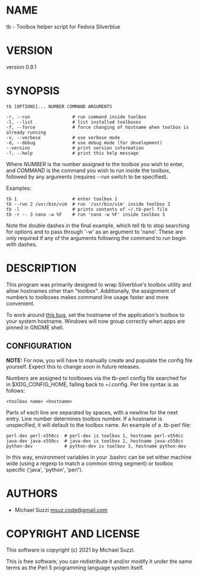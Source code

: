 # NAME

tb - Toolbox helper script for Fedora Silverblue

# VERSION

version 0.9.1

# SYNOPSIS

    tb [OPTIONS]... NUMBER COMMAND ARGUMENTS

    -r, --run                # run command inside toolbox
    -l, --list               # list installed toolboxes
    -f, --force              # force changing of hostname when toolbox is already running
    -v, --verbose            # use verbose mode
    -d, --debug              # use debug mode (for development)
    --version                # print version information
    -?, --help               # print this help message

Where _NUMBER_ is the number assigned to the toolbox you wish to enter, and _COMMAND_ is the command you wish to run inside the toolbox, followed by any arguments (requires --run switch to be specified).

Examples:

    tb 1                     # enter toolbox 1
    tb --run 2 /usr/bin/vim  # run '/usr/bin/vim' inside toolbox 2
    tb -l                    # prints contents of ~/.tb-perl file
    tb -r -- 3 nano -w %F    # run 'nano -w %F' inside toolbox 3

Note the double dashes in the final example, which tell tb to stop searching for options and to pass through '-w' as an argument to 'nano'. These are only required if any of the arguments following the command to run begin with dashes.

# DESCRIPTION

This program was primarily designed to wrap Silverblue's toolbox utility and allow hostnames other than "toolbox". Additionally, the assignment of numbers to toolboxes makes command line usage faster and more convenient.

To work around [this bug](https://github.com/containers/toolbox/issues/586), set the hostname of the application's toolbox to your system hostname. Windows will now group correctly when apps are pinned in GNOME shell.

## CONFIGURATION

**NOTE:** For now, you will have to manually create and populate the config file yourself. Expect this to change soon in future releases.

Numbers are assigned to toolboxes via the tb-perl config file searched for in $XDG\_CONFIG\_HOME, falling back to ~/.config. Per line syntax is as follows:

    <toolbox name> <hostname>

Parts of each line are separated by spaces, with a newline for the next entry. Line number determines toolbox number. If a hostname is unspecified, it will default to the toolbox name. An example of a .tb-perl file:

    perl-dev perl-x550cc  # perl-dev is toolbox 1, hostname perl-x550cc
    java-dev java-x550cc  # java-dev is toolbox 2, hostname java-x550cc
    python-dev            # python-dev is toolbox 3, hostname python-dev

In this way, environment variables in your .bashrc can be set either machine wide (using a regexp to match a common string segment) or toolbox specific ('java', 'python', 'perl').

# AUTHORS

- Michael Suzzi <msuz.code@gmail.com>

# COPYRIGHT AND LICENSE

This software is copyright (c) 2021 by Michael Suzzi.

This is free software; you can redistribute it and/or modify it under the same terms as the Perl 5 programming language system itself.
